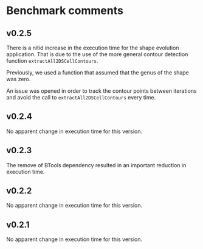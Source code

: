 # Benchmark comments

## v0.2.5
There is a nitid increase in the execution time for the shape evolution application. That is due to the use of the more general contour detection function `extractAll2DSCellContours`.

Previously, we used a function that assumed that the genus of the shape was zero.

An issue was opened in order to track the contour points between iterations and avoid the call to `extractAll2DSCellContours` every time.

## v0.2.4
No apparent change in execution time for this version.

## v0.2.3
The remove of BTools dependency resulted in an important reduction in execution time.

## v0.2.2
No apparent change in execution time for this version.

## v0.2.1
No apparent change in execution time for this version.